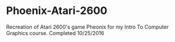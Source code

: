 # Phoenix-Atari-2600
Recreation of Atari 2600's game Pheonix for my Intro To Computer Graphics course. Completed 10/25/2016
